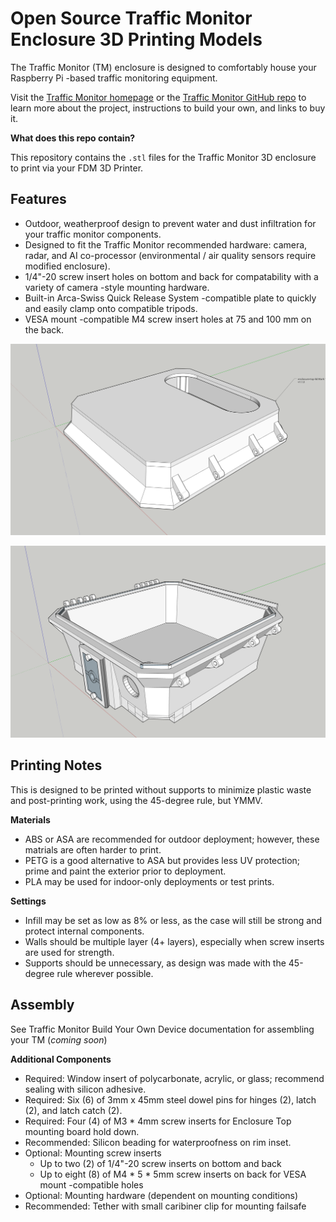 # Open Source Traffic Monitor Enclosure 3D Printing Models

The Traffic Monitor (TM) enclosure is designed to comfortably house your Raspberry Pi -based traffic monitoring equipment.

Visit the [Traffic Monitor homepage](https://www.trafficmonitor.ai) or the [Traffic Monitor GitHub repo](https://github.com/glossyio/traffic-monitor) to learn more about the project, instructions to build your own, and links to buy it.

**What does this repo contain?**

This repository contains the `.stl` files for the Traffic Monitor 3D enclosure to print via your FDM 3D Printer.

## Features

- Outdoor, weatherproof design to prevent water and dust infiltration for your traffic monitor components.
- Designed to fit the Traffic Monitor recommended hardware: camera, radar, and AI co-processor (environmental / air quality sensors require modified enclosure).
- 1/4"-20 screw insert holes on bottom and back for compatability with a variety of camera -style mounting hardware.
- Built-in Arca-Swiss Quick Release System -compatible plate to quickly and easily clamp onto compatible tripods.
- VESA mount -compatible M4 screw insert holes at 75 and 100 mm on the back.

![Enclosure Top](static/img/tm-encl-top-mk1.png)

![Enclosure Bottom](static/img/tm-encl-bottom-mk1.png)

## Printing Notes

This is designed to be printed without supports to minimize plastic waste and post-printing work, using the 45-degree rule, but YMMV.

**Materials**
- ABS or ASA are recommended for outdoor deployment; however, these matrials are often harder to print.
- PETG is a good alternative to ASA but provides less UV protection; prime and paint the exterior prior to deployment.
- PLA may be used for indoor-only deployments or test prints.

**Settings**
- Infill may be set as low as 8% or less, as the case will still be strong and protect internal components.
- Walls should be multiple layer (4+ layers), especially when screw inserts are used for strength.
- Supports should be unnecessary, as design was made with the 45-degree rule wherever possible.

## Assembly

See Traffic Monitor Build Your Own Device documentation for assembling your TM (_coming soon_)

**Additional Components**

- Required: Window insert of polycarbonate, acrylic, or glass; recommend sealing with silicon adhesive.
- Required: Six (6) of 3mm x 45mm steel dowel pins for hinges (2), latch (2), and latch catch (2).
- Required: Four (4) of M3 * 4mm screw inserts for Enclosure Top mounting board hold down.
- Recommended: Silicon beading for waterproofness on rim inset.
- Optional: Mounting screw inserts
    - Up to two (2) of 1/4"-20 screw inserts on bottom and back
    - Up to eight (8) of M4 * 5 * 5mm screw inserts on back for VESA mount -compatible holes
- Optional: Mounting hardware (dependent on mounting conditions)
- Recommended: Tether with small caribiner clip for mounting failsafe
